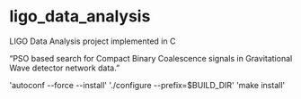 # ligo_data_analysis
LIGO Data Analysis project implemented in C

“PSO based search for Compact Binary Coalescence signals in Gravitational Wave detector network data.”

'autoconf --force --install'
'./configure --prefix=$BUILD_DIR'
'make install'
